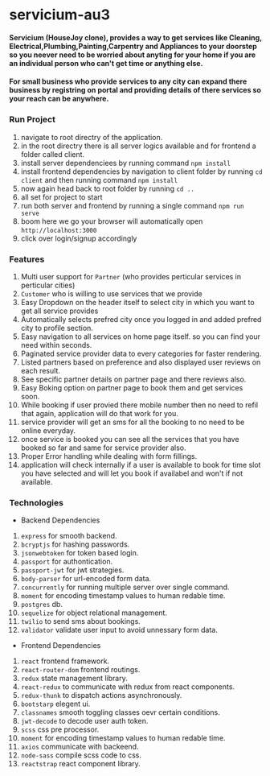 # servicium-au3

#### Servicium (HouseJoy clone), provides a way to get services like Cleaning, Electrical,Plumbing,Painting,Carpentry and Appliances to your doorstep so you neever need to be worried about anyting for your home if you are an individual person who can't get time or anything else.

#### For small business who provide services to any city can expand there business by registring on portal and providing details of there services so your reach can be anywhere.

### Run Project

1. navigate to root directry of the application.
2. in the root directry there is all server logics available and for frontend a folder called client.
3. install server dependenciees by running command `npm install`
4. install frontend dependencies by navigation to client folder by running `cd client` and then running command `npm install`
5. now again head back to root folder by running `cd ..`
6. all set for project to start
7. run both server and frontend by running a single command `npm run serve`
8. boom here we go your browser will automatically open `http://localhost:3000`
9. click over login/signup accordingly

### Features

1. Multi user support for `Partner` (who provides perticular services in perticular cities)
2. `Customer` who is willing to use services that we provide
3. Easy Dropdown on the header itself to select city in which you want to get all service provides
4. Automatically selects prefred city once you logged in and added prefred city to profile section.
5. Easy navigation to all services on home page itself. so you can find your need within seconds.
6. Paginated service provider data to every categories for faster rendering.
7. Listed partners based on preference and also displayed user reviews on each result.
8. See specific partner details on partner page and there reviews also.
9. Easy Boking option on partner page to book them and get services soon.
10. While booking if user provied there mobile number then no need to refil that again, application will do that work for you.
11. service provider will get an sms for all the booking to no need to be online everyday.
12. once service is booked you can see all the services that you have booked so far and same for service provider also.
13. Proper Error handling while dealing with form fillings.
14. application will check internally if a user is available to book for time slot you have selected and will let you book if availabel and won't if not available.

### Technologies

- Backend Dependencies

1. `express` for smooth backend.
2. `bcryptjs` for hashing passwords.
3. `jsonwebtoken` for token based login.
4. `passport` for authontication.
5. `passport-jwt` for jwt strategies.
6. `body-parser` for url-encoded form data.
7. `concurrently` for running multiple server over single command.
8. `moment` for encoding timestamp values to human redable time.
9. `postgres` db.
10. `sequelize` for object relational management.
11. `twilio` to send sms about bookings.
12. `validator` validate user input to avoid unnessary form data.

- Frontend Dependencies

1. `react` frontend framework.
2. `react-router-dom` frontend routings.
3. `redux` state management library.
4. `react-redux` to communicate with redux from react components.
5. `redux-thunk` to dispatch actions asynchronously.
6. `bootstarp` elegent ui.
7. `classnames` smooth toggling classes oevr certain conditions.
8. `jwt-decode` to decode user auth token.
9. `scss` css pre processor.
10. `moment` for encoding timestamp values to human redable time.
11. `axios` communicate with backeend.
12. `node-sass` compile scss code to css.
13. `reactstrap` react component library.

